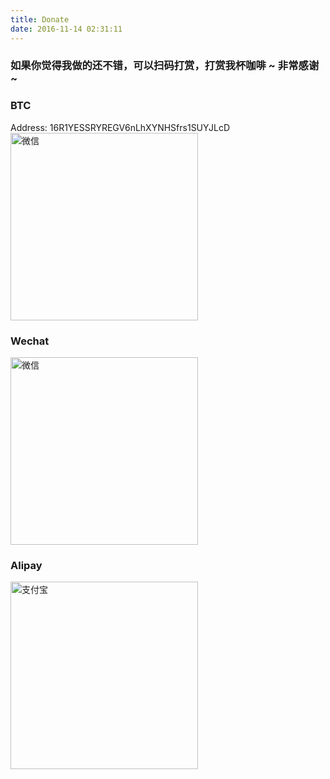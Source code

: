 ```yaml
---
title: Donate
date: 2016-11-14 02:31:11
---
```

### 如果你觉得我做的还不错，可以扫码打赏，打赏我杯咖啡 ~ 非常感谢 ~

### BTC
Address: 16R1YESSRYREGV6nLhXYNHSfrs1SUYJLcD
<img src="/img/btc.png" style="width: 300px; margin: 0 auto;" alt="微信">

### Wechat
<img src="/img/wepay.jpg" style="width: 300px; margin: 0 auto;" alt="微信">

### Alipay
<img src="/img/alipay.png" style="width: 300px; margin: 0 auto;" alt="支付宝">
